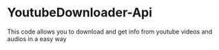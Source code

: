 # YoutubeDownloader-Api
This code allows you to download and get info from youtube videos and audios in a easy way
